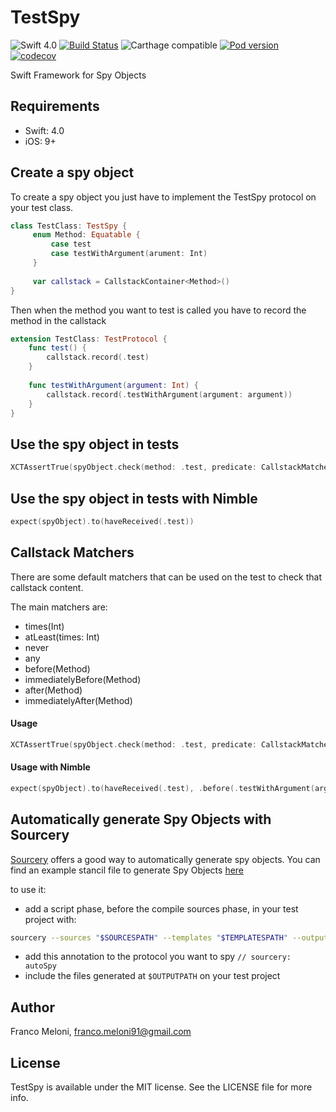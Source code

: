 # TestSpy

![Swift 4.0](https://img.shields.io/badge/Swift-4.0-blue.svg)
[![Build Status](https://app.bitrise.io/app/17161483bf6ebfbb/status.svg?token=IUjjwJMbY1Z0bf_b24e_Vg&branch=master)](https://app.bitrise.io/app/17161483bf6ebfbb)
![Carthage compatible](https://img.shields.io/badge/Carthage-compatible-4BC51D.svg?style=flat)
[![Pod version](https://img.shields.io/cocoapods/v/TestSpy.svg?style=flat)](https://cocoapods.org/pods/TestSpy)
[![codecov](https://codecov.io/gh/f-meloni/TestSpy/branch/master/graph/badge.svg)](https://codecov.io/gh/f-meloni/TestSpy)

Swift Framework for Spy Objects

## Requirements
- Swift: 4.0
- iOS: 9+

## Create a spy object
To create a spy object you just have to implement the TestSpy protocol on your test class.

```swift
class TestClass: TestSpy {
     enum Method: Equatable {
         case test
         case testWithArgument(arument: Int)
     }
     
     var callstack = CallstackContainer<Method>()
}
```

Then when the method you want to test is called you have to record the method in the callstack

```swift
extension TestClass: TestProtocol {
    func test() {
        callstack.record(.test)
    }
    
    func testWithArgument(argument: Int) {
        callstack.record(.testWithArgument(argument: argument))
    }
}
```

## Use the spy object in tests

``` swift
XCTAssertTrue(spyObject.check(method: .test, predicate: CallstackMatcher.any))
```

## Use the spy object in tests with Nimble

```swift
expect(spyObject).to(haveReceived(.test))
```

## Callstack Matchers

There are some default matchers that can be used on the test to check that callstack content.

The main matchers are:

- times(Int)
- atLeast(times: Int)
- never
- any
- before(Method)
- immediatelyBefore(Method)
- after(Method)
- immediatelyAfter(Method)

#### Usage
```swift
XCTAssertTrue(spyObject.check(method: .test, predicate: CallstackMatcher.before(.testWithArgument(argument: 1))))
```

#### Usage with Nimble
```swift 
expect(spyObject).to(haveReceived(.test), .before(.testWithArgument(argument: 1)))
```

## Automatically generate Spy Objects with Sourcery
[Sourcery](https://github.com/krzysztofzablocki/Sourcery) offers a good way to automatically generate spy objects.
You can find an example stancil file to generate Spy Objects  [here](https://raw.githubusercontent.com/f-meloni/TestSpy/master/SourceryExample/AutoSpy.stencil)

to use it:
- add a script phase, before the compile sources phase, in  your test project with:
```bash
sourcery --sources "$SOURCESPATH" --templates "$TEMPLATESPATH" --output "$OUTPUTPATH" --args module="$CURRENTFRAMEWORKNAME",import="Foundation",import="UIKit"...
```
- add this annotation to the protocol you want to spy `// sourcery: autoSpy`
- include the files generated at `$OUTPUTPATH` on your test project

## Author

Franco Meloni, franco.meloni91@gmail.com

## License

TestSpy is available under the MIT license. See the LICENSE file for more info.
